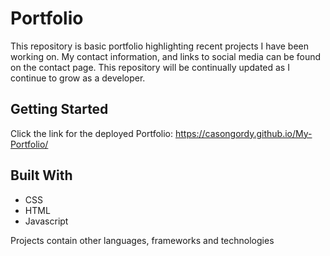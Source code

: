 # Portfolio

This repository is basic portfolio highlighting recent projects I have been working on. My contact information, and links to social media can be found on the contact page. This repository will be continually updated as I continue to grow as a developer. 

## Getting Started

Click the link for the deployed Portfolio: https://casongordy.github.io/My-Portfolio/


## Built With

* CSS
* HTML
* Javascript

Projects contain other languages, frameworks and technologies

